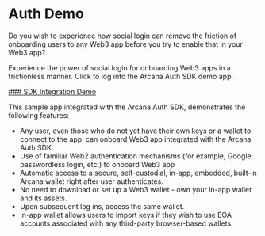 # Auth Demo

Do you wish to experience how social login can remove the friction of onboarding users to any Web3 app before you try to enable that in your Web3 app?

Experience the power of social login for onboarding Web3 apps in a frictionless manner. Click to log into the Arcana Auth SDK demo app.

[### SDK Integration Demo](https://demo.arcana.network)

This sample app integrated with the Arcana Auth SDK, demonstrates the following features:

- Any user, even those who do not yet have their own keys or a wallet to connect to the app, can onboard Web3 app integrated with the Arcana Auth SDK.
- Use of familiar Web2 authentication mechanisms (for example, Google, passwordless login, etc.) to onboard Web3 app
- Automatic access to a secure, self-custodial, in-app, embedded, built-in Arcana wallet right after user authenticates.
- No need to download or set up a Web3 wallet - own your in-app wallet and its assets.
- Upon subsequent log ins, access the same wallet.
- In-app wallet allows users to import keys if they wish to use EOA accounts associated with any third-party browser-based wallets.
